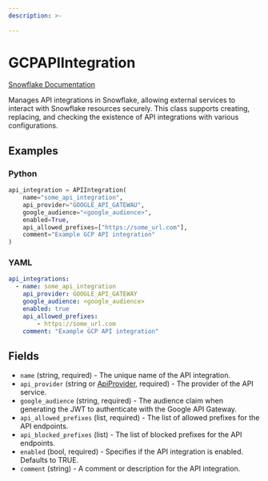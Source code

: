 ```yaml
---
description: >-
  
---
```


# GCPAPIIntegration

[Snowflake Documentation](https://docs.snowflake.com/en/sql-reference/sql/create-api-integration)

Manages API integrations in Snowflake, allowing external services to interact with Snowflake resources securely.
This class supports creating, replacing, and checking the existence of API integrations with various configurations.


## Examples

### Python

```python
api_integration = APIIntegration(
    name="some_api_integration",
    api_provider="GOOGLE_API_GATEWAU",
    google_audience="<google_audience>",
    enabled=True,
    api_allowed_prefixes=["https://some_url.com"],
    comment="Example GCP API integration"
)
```


### YAML

```yaml
api_integrations:
  - name: some_api_integration
    api_provider: GOOGLE_API_GATEWAY
    google_audience: <google_audience>
    enabled: true
    api_allowed_prefixes:
        - https://some_url.com
    comment: "Example GCP API integration"
```


## Fields

* `name` (string, required) - The unique name of the API integration.
* `api_provider` (string or [ApiProvider](api_provider.md), required) - The provider of the API service.
* `google_audience` (string, required) - The audience claim when generating the JWT to authenticate with the Google API Gateway.
* `api_allowed_prefixes` (list, required) - The list of allowed prefixes for the API endpoints.
* `api_blocked_prefixes` (list) - The list of blocked prefixes for the API endpoints.
* `enabled` (bool, required) - Specifies if the API integration is enabled. Defaults to TRUE.
* `comment` (string) - A comment or description for the API integration.


